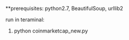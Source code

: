 **prerequisites: python2.7, BeautifulSoup, urllib2

run in teraminal:

1. python coinmarketcap_new.py
